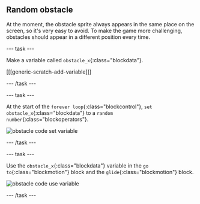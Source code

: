 ## Random obstacle

At the moment, the obstacle sprite always appears in the same place on the screen, so it's very easy to avoid. To make the game more challenging, obstacles should appear in a different position every time.

--- task ---

Make a variable called `obstacle_x`{:class="blockdata"}.

[[[generic-scratch-add-variable]]]

--- /task ---

--- task ---

At the start of the `forever loop`{:class="blockcontrol"}, `set obstacle_x`{:class="blockdata"} to a `random number`{:class="blockoperators"}.

![obstacle code set variable](images/obstacle_code1.png)

--- /task ---

--- task ---

Use the `obstacle_x`{:class="blockdata"} variable in the `go to`{:class="blockmotion"} block and the `glide`{:class="blockmotion"} block.

![obstacle code use variable](images/obstacle_code2.png)

--- /task ---
